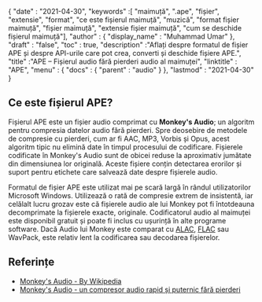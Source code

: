 {
  "date" : "2021-04-30",
  "keywords" :[ "maimuță", ".ape", "fișier", "extensie", "format", "ce este fișierul maimuță", "muzică", "format fișier maimuță", "fișier maimuță", "extensie fișier maimuță", "cum se deschide fișierul maimuță"],
  "author" : {
    "display_name" : "Muhammad Umar"
},
  "draft" : "false",
  "toc" : true,
  "description" :"Aflați despre formatul de fișier APE și despre API-urile care pot crea, converti și deschide fișiere APE.",
  "title" :"APE – Fișierul audio fără pierderi audio al maimuței",
  "linktitle" : "APE",
  "menu" : {
    "docs" : {
      "parent" : "audio"
}
},
  "lastmod" : "2021-04-30"
}

## Ce este fișierul APE?

Fișierul APE este un fișier audio comprimat cu **Monkey's Audio**; un algoritm pentru compresia datelor audio fără pierderi. Spre deosebire de metodele de compresie cu pierderi, cum ar fi AAC, MP3, Vorbis și Opus, acest algoritm tipic nu elimină date în timpul procesului de codificare. Fișierele codificate în Monkey's Audio sunt de obicei reduse la aproximativ jumătate din dimensiunea lor originală. Aceste fișiere conțin detectarea erorilor și suport pentru etichete care salvează date despre fișierele audio.

Formatul de fișier APE este utilizat mai pe scară largă în rândul utilizatorilor Microsoft Windows. Utilizează o rată de compresie extrem de insistentă, iar celălalt lucru grozav este că fișierele audio ale lui Monkey pot fi întotdeauna decomprimate la fișierele exacte, originale. Codificatorul audio al maimuței este disponibil gratuit și poate fi inclus cu ușurință în alte programe software. Dacă Audio lui Monkey este comparat cu [ALAC](/audio/alac/), [FLAC](/audio/flac/) sau WavPack, este relativ lent la codificarea sau decodarea fișierelor.

## Referințe

* [Monkey's Audio - By Wikipedia](https://en.wikipedia.org/wiki/Monkey%27s_Audio)
* [Monkey's Audio - un compresor audio rapid și puternic fără pierderi](https://monkeysaudio.com/index.html)

